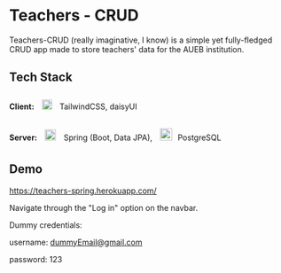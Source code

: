 
# Teachers - CRUD

Teachers-CRUD (really imaginative, I know) is a simple yet fully-fledged CRUD app made to store teachers' data for the AUEB institution.





## Tech Stack

**Client:** <a href="https://www.tailwindcss.com/" target="_blank"><img style="margin: 10px" src="https://profilinator.rishav.dev/skills-assets/tailwindcss.svg" alt="Tailwind CSS" height="18" /></a>   TailwindCSS, daisyUI

**Server:** <a href="https://docs.spring.io/spring-framework/docs/3.0.x/reference/expressions.html#:~:text=The%20Spring%20Expression%20Language%20(SpEL,and%20basic%20string%20templating%20functionality." target="_blank"><img style="margin: 10px" src="https://profilinator.rishav.dev/skills-assets/springio-icon.svg" alt="Spring" height="20" /></a>  Spring (Boot, Data JPA), <a href="https://www.postgresql.org/" target="_blank"><img style="margin: 10px" src="https://profilinator.rishav.dev/skills-assets/postgresql-original-wordmark.svg" alt="PostgreSQL" height="22" /></a>PostgreSQL


## Demo

https://teachers-spring.herokuapp.com/

Navigate through the "Log in" option on the navbar.

Dummy credentials:

username: dummyEmail@gmail.com

password: 123


